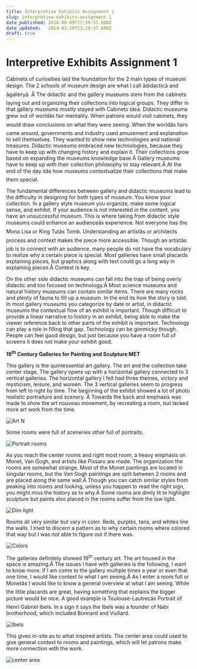 ```yaml
---
title: Interpretive Exhibits Assignment 1
slug: interpretive-exhibits-assignment-1
date_published: 2018-09-09T17:59:53.000Z
date_updated:   2014-03-29T23:29:37.000Z
draft: true
---
```


# Interpretive Exhibits Assignment 1


Cabinets of curiosities laid the foundation for the 2 main types of museum design. The 2 schools of museum design are what I call âdidacticâ and âgalleryâ. Â The didactic and the gallery museums stem from the cabinets laying out and organizing their collections into logical groups. They differ in that gallery museums mostly stayed with Cabinets idea. Didactic museums grew out of worldâs fair mentality. When patrons would visit cabinets, they would draw conclusions on what they were seeing. When the worldâs fairs came around, governments and industry used amusement and explanation to sell themselves. They wanted to show new technologies and national treasures. Didactic museums embraced new technologies, because they have to keep up with changing history and explain it. Their collections grow based on expanding the museums knowledge base.Â  Gallery museums have to keep up with their collection philosophy to stay relevant.Â  At the end of the day itâs how museums contextualize their collections that make them special.

The fundamental differences between gallery and didactic museums lead to the difficulty in designing for both types of museum. You know your collection. In a gallery style museum you organize, make some logical sense, and exhibit. If your audience is not interested in the content, you have an unsuccessful museum. This is where taking from didactic style museums could enhance an audienceâs experience. Not everyone has the Mona Lisa or King Tutâs Tomb. Understanding an artistâs or architects process and context makes the piece more accessible. Though an artistâs job is to connect with an audience, many people do not have the vocabulary to realize why a certain piece is special. Most galleries have small placards explaining pieces, but graphics along with text could go a long way in explaining pieces.Â  Context is key.

On the other side didactic museums can fall into the trap of being overly didactic and too focused on technology.Â  Most science museums and natural history museums can contain similar items. There are many rocks and plenty of fauna to fill up a museum. In the end its how the story is told. In most gallery museums you categorize by date or artist, in didactic museums the contextual flow of an exhibit is important. Though difficult to provide a linear narrative to history in an exhibit, being able to make the viewer reference back to other parts of the exhibit is important. Technology can play a role in filling that gap. Technology can be gimmicky though. People can feel good design, but just because you have a room full of screens it does not make your exhibit good.

**19<sup>th</sup> Century Galleries for Painting and Sculpture MET**

This gallery is the quintessential art gallery. The art and the collection take center stage. The gallery opens up with a horizontal gallery connected to 3 vertical galleries. The horizontal gallery I felt had three themes, victory and mysticism, leisure, and women. The 3 vertical galleries seem to progress from left to right by time. The beginning of the exhibit showed a lot of photo realistic portraiture and scenery. Â Towards the back and emphasis was made to show the art nouveau movement, by recreating a room, but lacked more art work from the time.

![](http://farm6.static.flickr.com/5217/5405118622_8721100e96_m.jpg "Art N")

Some rooms were full of sceneries other full of portraits.

![](http://farm6.static.flickr.com/5014/5404513905_08038dfbb8_m.jpg "Portrait rooms")

As you reach the center rooms and right most room, a heavy emphasis on Monet, Van Gogh, and artists like Pissaro are made. The organization the rooms are somewhat strange. Most of the Monet paintings are located in singular rooms, but the Van Gogh paintings are split between 2 rooms and are placed along the same wall.Â Though you can catch similar styles from peaking into rooms and looking, unless you happen to read the right sign, you might miss the history as to why.Â Some rooms are dimly lit to highlight sculpture but paints also placed in the rooms suffer from the low light.

![](http://farm6.static.flickr.com/5251/5404514045_b4aebc408c_m.jpg "Dim light")

Rooms all very similar but vary in color. Reds, purples, tans, and whites line the walls. I tried to discern a pattern as to why certain rooms where colored that way but I was not able to figure out if there was.

![](http://farm6.static.flickr.com/5134/5405117988_ec3af94d19_m.jpg "Colors")

The galleries definitely showed 19<sup>th</sup> century art. The art housed in the space is amazing.Â  The issues I have with galleries is the following, I want to know more. If I am come to the gallery multiple times a year or even that one time, I would like context to what I am seeing.Â  As I enter a room full or Monetâs I would like to know a general overview at what I am seeing. While the little placards are great, having something that explains the bigger picture would be nice. A good example is Toulouse-Lautrecâs Portrait of Henri Gabriel Ibels. In a sign it says the Ibels was a founder of Nabi brotherhood, which included Bonnard and Vuillard.

![](http://farm6.static.flickr.com/5297/5404513423_eacb93b9a5_m.jpg "Ibels")

This gives in-site as to what inspired artists. The center area could used to give general context to rooms and paintings, which will let patrons make more connection with the work.

![](http://farm6.static.flickr.com/5011/5405118164_d26f153d5b_m.jpg "center area")
